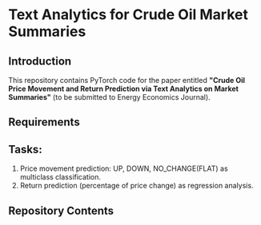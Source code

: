 # Text Analytics for Crude Oil Market Summaries

## Introduction
This repository contains PyTorch code for the paper entitled **"Crude Oil Price Movement and Return Prediction via Text Analytics on Market Summaries"** (to be submitted to Energy Economics Journal).

## Requirements

## Tasks:
1. Price movement prediction: UP, DOWN, NO_CHANGE(FLAT) as multiclass classification.
2. Return prediction (percentage of price change) as regression analysis.

## Repository Contents


